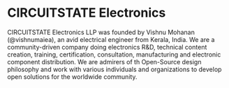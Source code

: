 # CIRCUITSTATE Electronics

CIRCUITSTATE Electronics LLP was founded by Vishnu Mohanan (@vishnumaiea), an avid electrical engineer from Kerala, India. We are a community-driven company doing electronics R&D, technical content creation, training, certification, consultation, manufacturing and electronic component distribution. We are admirers of th Open-Source design philosophy and work with various individuals and organizations to develop open solutions for the worldwide community.
